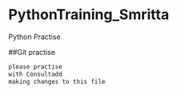 # PythonTraining_Smritta
Python Practise

##Git practise
```bash
please practise
with Consultadd
making changes to this file
```
